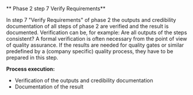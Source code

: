 ** Phase 2 step 7 Verify Requirements**

In step 7 "Verify Requirements" of phase 2 the outputs and credibility documentation of all steps of phase 2 are verified and the result is documented. Verification can be, for example: Are all outputs of the steps consistent? A formal verification is often necessary from the point of view of quality assurance.
If the results are needed for quality gates or similar predefined by a (company specific) quality process, they have to be prepared in this step.

**Process execution:**
- Verification of the outputs and credibility documentation
- Documentation of the result
